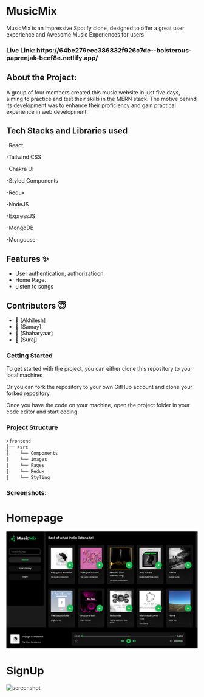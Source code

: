 # MusicMix
MusicMix is an impressive Spotify clone, designed to offer a great user experience and Awesome Music Experiences for users


<h3>Live Link: https://64be279eee386832f926c7de--boisterous-paprenjak-bcef8e.netlify.app/</h3> 


## About the Project:
A group of four members created this music website in just five days, aiming to practice and test their skills in the MERN stack. 
The motive behind its development was to enhance their proficiency and gain practical experience in web development.



## Tech Stacks and Libraries used

-React

-Tailwind CSS

-Chakra UI

-Styled Components

-Redux

-NodeJS

-ExpressJS

-MongoDB

-Mongoose

## Features ✨

- User authentication, authorizatioon.
- Home Page.
- Listen to songs 
## Contributors  😇


- 👤 [Akhilesh]
- 👤 [Samay]
- 👤 [Shaharyaar]
- 👤 [Suraj]


<h3>Getting Started</h3>
To get started with the project, you can either clone this repository to your local machine:

Or you can fork the repository to your own GitHub account and clone your forked repository.

Once you have the code on your machine, open the project folder in your code editor and start coding.

<h3>Project Structure</h3>

    >frontend
    ├── >src
    │    └── Components
    │    └── images
    │    └── Pages
    │    └── Redux
    │    └── Styling

<h3>Screenshots:</h3>
<h1>Homepage</h1>
<img src="./frontend/src/images/homepage.png" alt="screenshot" /> 
<h1>SignUp</h1>
<img src="./frontend/src/images/signup.jpg" alt="screenshot" /> 



